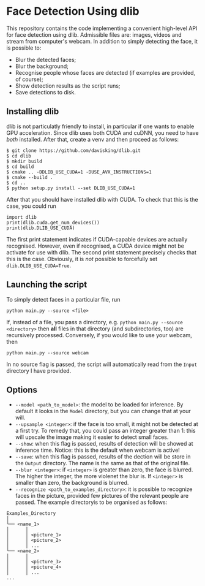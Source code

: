 # Face Detection Using dlib 

This repository contains the code implementing a convenient high-level API for face detection using dlib. 
Admissible files are: images, videos and stream from computer's webcam. In addition to simply detecting the face, it is possible to:
- Blur the detected faces;
- Blur the background; 
- Recognise people whose faces are detected (if examples are provided, of course); 
- Show detection results as the script runs;
- Save detections to disk. 

## Installing dlib

dlib is not particulatly friendly to install, in particular if one wants to enable GPU acceleration. Since dlib uses both CUDA and cuDNN, you need to have *both* installed. After that, create a venv and then proceed as follows:

```
$ git clone https://github.com/davisking/dlib.git
$ cd dlib
$ mkdir build
$ cd build
$ cmake .. -DDLIB_USE_CUDA=1 -DUSE_AVX_INSTRUCTIONS=1 
$ cmake --build .
$ cd ..
$ python setup.py install --set DLIB_USE_CUDA=1

```

After that you should have installed dlib with CUDA. To check that this is the case, you could run

```
import dlib
print(dlib.cuda.get_num_devices())
print(dlib.DLIB_USE_CUDA)
```

The first print statement indicates if CUDA-capable devices are actually recognised. However, even if recognised, a CUDA device might not be activate for use with dlib. The second print statement precisely checks that this is the case. Obviously, it is *not* possible to forcefully set `dlib.DLIB_USE_CUDA=True`. 

## Launching the script 

To simply detect faces in a particular file, run

```
python main.py --source <file>
```

If, instead of a file, you pass a directory, e.g. `python main.py --source <directory>` then **all** files in that directory (and subdirectories, too) are recursively processed. Conversely, if you would like to use your webcam, then 

```
python main.py --source webcam
```

In no source flag is passed, the script will automatically read from the `Input` directory I have provided. 

## Options

- `--model <path_to_model>`: the model to be loaded for inference. By default it looks in the `Model` directory, but you can change that at your will. 
- `--upsample <integer>`: if the face is too small, it might not be detected at a first try. To remedy that, you could pass an integer greater than 1: this will upscale the image making it easier to detect small faces. 
- `--show`: when this flag is passed, results of detection will be showed at inference time. Notice: this is the default when webcam is active!
- `--save`: when this flag is passed, results of the dection will be store in the `Output` directory. The name is the same as that of the original file. 
- `--blur <integer>`: if `<integer>` is greater than zero, the face is blurred. The higher the integer, the more violenet the blur is. If `<integer>` is smaller than zero, the background is blurred. 
- `--recognize <path_to_examples_directory>`: it is possible to recognize faces in the picture, provided few pictures of the relevant people are passed. The example directoryis to be organised as follows: 
```
Examples_Directory
│
└── <name_1>
│      │  
│      │ <picture_1>
│      │ <picture_2>
│      │ ...
└── <name_2>
│      │  
│      │ <picture_3>
│      │ <picture_4>
│      │ ...
...
                  
```